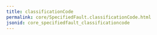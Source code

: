 ```yaml
---
title: classificationCode
permalink: core/SpecifiedFault.classificationCode.html
jsonid: core_specifiedfault_classificationcode
---
```

